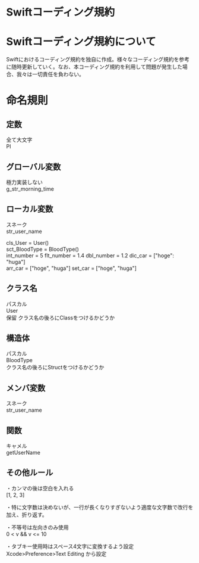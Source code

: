 # Swiftコーディング規約

# Swiftコーディング規約について
Swiftにおけるコーディング規約を独自に作成。様々なコーディング規約を参考に随時更新していく。なお、本コーディング規約を利用して問題が発生した場合、我々は一切責任を負わない。


# 命名規則

## 定数
全て大文字  
PI

## グローバル変数
極力実装しない  
g_str_morning_time

## ローカル変数
スネーク  
str_user_name

cls_User = User()  
sct_BloodType = BloodType()  
int_number = 5 
flt_number = 1.4 
dbl_number = 1.2 
dic_car = ["hoge": "huga"]  
arr_car = ["hoge", "huga"]
set_car = ["hoge", "huga"] 



## クラス名 
パスカル  
User  
保留
クラス名の後ろにClassをつけるかどうか

## 構造体
パスカル  
BloodType  
クラス名の後ろにStructをつけるかどうか


## メンバ変数
スネーク  
str_user_name

## 関数
キャメル  
getUserName


## その他ルール

・カンマの後は空白を入れる  
[1, 2, 3]  

・特に文字数は決めないが、一行が長くなりすぎないよう適度な文字数で改行を加え、折り返す。  

・不等号は左向きのみ使用  
0 < v && v <= 10  

・タブキー使用時はスペース4文字に変換するよう設定  
Xcode>Preference>Text Editing から設定  





